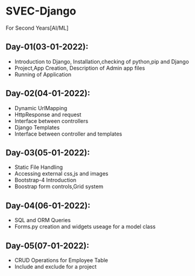 # SVEC-Django
For Second Years[AI/ML]

## Day-01(03-01-2022):
  - Introduction to Django, Installation,checking of python,pip and Django
  - Project,App Creation, Description of Admin app files
  - Running of Application 
## Day-02(04-01-2022):
  - Dynamic UrlMapping
  - HttpResponse and request
  - Interface between controllers
  - Django Templates
  - Interface between controller and templates
## Day-03(05-01-2022):
  - Static File Handling
  - Accessing external css,js and images
  - Bootstrap-4 Introduction
  - Boostrap form controls,Grid system
## Day-04(06-01-2022):
  - SQL and ORM Queries
  - Forms.py creation and widgets useage for a model class
## Day-05(07-01-2022):
  - CRUD Operations for Employee Table
  - Include and exclude for a project
